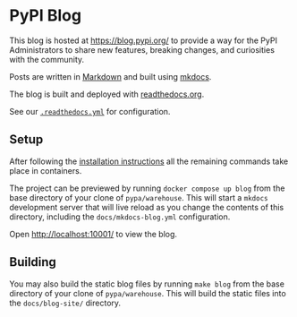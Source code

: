 # PyPI Blog

This blog is hosted at <https://blog.pypi.org/> to provide a way for the PyPI
Administrators to share new features, breaking changes, and curiosities with
the community.

Posts are written in [Markdown](https://www.markdownguide.org) and built using
[mkdocs](https://www.mkdocs.org).

The blog is built and deployed with [readthedocs.org](https://readthedocs.org/projects/blogpypiorg/).

See our [`.readthedocs.yml`](../.readthedocs.yml) for configuration.

## Setup

After following the [installation instructions](https://warehouse.pypa.io/development/getting-started.html#detailed-installation-instructions)
all the remaining commands take place in containers.

The project can be previewed by running `docker compose up blog` from the
base directory of your clone of `pypa/warehouse`. This will start a `mkdocs`
development server that will live reload as you change the contents of this
directory, including the `docs/mkdocs-blog.yml` configuration.

Open <http://localhost:10001/> to view the blog.

## Building

You may also build the static blog files by running `make blog` from the base
directory of your clone of `pypa/warehouse`. This will build the static files
into the `docs/blog-site/` directory.
